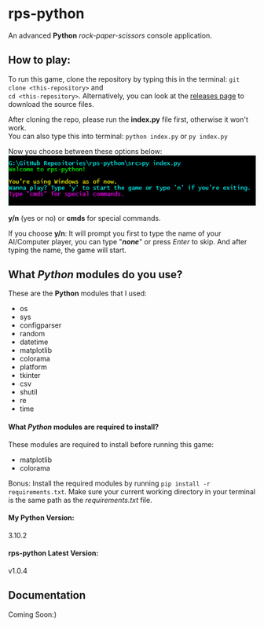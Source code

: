 # rps-python

An advanced **Python** _rock-paper-scissors_ console application.

## How to play:
To run this game, clone the repository by typing this in the terminal: `git clone <this-repository>` and <br>
`cd <this-repository>`. Alternatively, you can look at the [releases page](https://github.com/clark-john/rps-python/releases) to download the source files.

After cloning the repo, please run the **index.py** file first, otherwise it won't work. <br>
You can also type this into terminal: `python index.py` or `py index.py` 
<p>
Now you choose between these options below: <br>
<img src="./img/indexpy.PNG" /> <br>

**y/n** (yes or no) or **cmds** for special commands.

If you choose **y/n**: It will prompt you first to type the name of your AI/Computer player, you can type "***none***" or press _Enter_ to skip. And after typing the name, the game will start.

## What *Python* modules do you use?
These are the **Python** modules that I used:
+ os 
+ sys
+ configparser
+ random
+ datetime
+ matplotlib
+ colorama
+ platform
+ tkinter
+ csv
+ shutil
+ re
+ time

#### What *Python* modules are required to install?
These modules are required to install before running this game:
+ matplotlib
+ colorama

Bonus: Install the required modules by running `pip install -r requirements.txt`.
Make sure your current working directory in your terminal is the same path as the _requirements.txt_ file.

#### My Python Version:

3.10.2

#### rps-python Latest Version:

v1.0.4

## Documentation
Coming Soon:)
